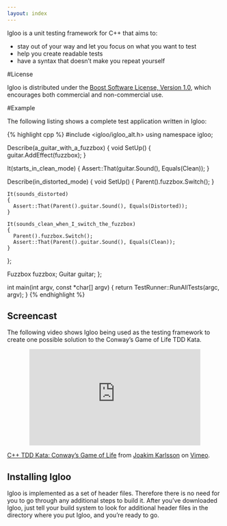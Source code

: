 ```yaml
---
layout: index
---
```


Igloo is a unit testing framework for C++ that aims to:

- stay out of your way and let you focus on what you want to test
- help you create readable tests
- have a syntax that doesn’t make you repeat yourself

#License

Igloo is distributed under the [Boost Software License, Version 1.0](http://www.boost.org/users/license.html), which encourages both commercial and non-commercial use.

#Example

The following listing shows a complete test application written in Igloo:

{% highlight cpp %}
#include <igloo/igloo_alt.h>
using namespace igloo;

Describe(a_guitar_with_a_fuzzbox)
{
  void SetUp()
  {
    guitar.AddEffect(fuzzbox);
  }

  It(starts_in_clean_mode)
  {
    Assert::That(guitar.Sound(), Equals(Clean));
  }

  Describe(in_distorted_mode)
  {
    void SetUp()
    {
      Parent().fuzzbox.Switch();
    }

    It(sounds_distorted)
    {
      Assert::That(Parent().guitar.Sound(), Equals(Distorted));
    }

    It(sounds_clean_when_I_switch_the_fuzzbox)
    {
      Parent().fuzzbox.Switch();
      Assert::That(Parent().guitar.Sound(), Equals(Clean));
    }
  };

  Fuzzbox fuzzbox;
  Guitar guitar;
};

int main(int argv, const *char[] argv)
{
  return TestRunner::RunAllTests(argc, argv);
}
{% endhighlight %}

## Screencast

The following video shows Igloo being used as the testing framework to create one possible solution to the Conway’s Game of Life TDD Kata.

<div class='embed-vimeo' style='text-align:center;'>
  <iframe src='http://player.vimeo.com/video/18350401' width='400' height='225' frameborder='0'> </iframe>
</div>
<p><a href="http://vimeo.com/18350401">C++ TDD Kata: Conway&#8217;s Game of Life</a> from <a href="http://vimeo.com/user5608696">Joakim Karlsson</a> on <a href="http://vimeo.com">Vimeo</a>.</p>


## Installing Igloo
Igloo is implemented as a set of header files. Therefore there is no need for you to go through any additional steps to build it. After you’ve downloaded Igloo, just tell your build system to look for additional header files in the directory where you put Igloo, and you’re ready to go.

